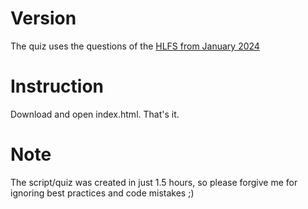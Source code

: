 # Version
The quiz uses the questions of the [HLFS from January 2024](https://hlfs.hessen.de/sites/hlfs.hessen.de/files/2024-02/antwortkatalog_2024.pdf)


# Instruction
Download and open index.html. That's it.

# Note
The script/quiz was created in just 1.5 hours, so please forgive me for ignoring best practices and code mistakes ;)
